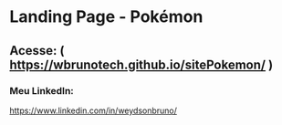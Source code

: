 # Landing Page - Pokémon

## Acesse: ( https://wbrunotech.github.io/sitePokemon/ )

### Meu LinkedIn:
https://www.linkedin.com/in/weydsonbruno/

